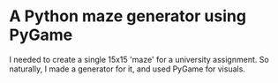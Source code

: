 A Python maze generator using PyGame
====================================

I needed to create a single 15x15 'maze' for a university assignment. So naturally, I made a generator for it, and used PyGame for visuals.
